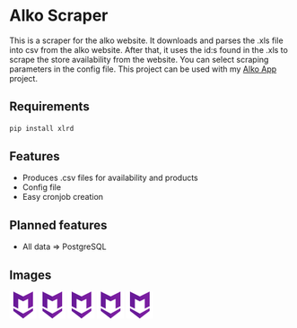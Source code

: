 # Alko Scraper
This is a scraper for the alko website. It downloads and parses the .xls file into csv from the alko website. After that, it uses the id:s found in the .xls to scrape the store availability from the website. You can select scraping parameters in the config file. This project can be used with my [Alko App](https://github.com/olahepelto/alko-app) project.

## Requirements
```bash
pip install xlrd
```
## Features
* Produces .csv files for availability and products
* Config file
* Easy cronjob creation

## Planned features
* All data => PostgreSQL

## Images
![alt text](https://github.com/adam-p/markdown-here/raw/master/src/common/images/icon48.png "Logo Title Text 1")
![alt text](https://github.com/adam-p/markdown-here/raw/master/src/common/images/icon48.png "Logo Title Text 1")
![alt text](https://github.com/adam-p/markdown-here/raw/master/src/common/images/icon48.png "Logo Title Text 1")
![alt text](https://github.com/adam-p/markdown-here/raw/master/src/common/images/icon48.png "Logo Title Text 1")
![alt text](https://github.com/adam-p/markdown-here/raw/master/src/common/images/icon48.png "Logo Title Text 1")
